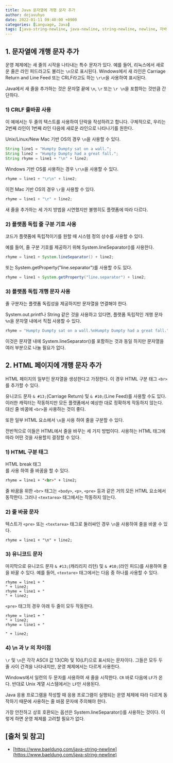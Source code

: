 ```yaml
---
title: Java 문자열에 개행 문자 추가
author: dejavuhyo
date: 2022-01-11 09:40:00 +0900
categories: [Language, Java]
tags: [java-string-newline, java-newline, string-newline, newline, 자바-개행-문자, 개행-문자, 개행, 줄바꿈]
---
```


## 1. 문자열에 개행 문자 추가
운영 체제에는 새 줄의 시작을 나타내는 특수 문자가 있다. 예를 들어, 리눅스에서 새로운 줄은 라인 피드라고도 불리는 `\n`으로 표시된다. Windows에서 새 라인은 Carriage Return and Line Feed 또는 CRLF라고도 하는 `\r\n`을 사용하여 표시된다.

Java에서 새 줄을 추가하는 것은 문자열 끝에 `\n`, `\r` 또는 `\r \n`을 포함하는 것만큼 간단하다.

### 1) CRLF 줄바꿈 사용
이 예에서는 두 줄의 텍스트를 사용하여 단락을 작성하려고 합니다. 구체적으로, 우리는 2번째 라인이 1번째 라인 다음에 새로운 라인으로 나타나기를 원한다.

Unix/Linux/New Mac 기반 OS의 경우 `\n`을 사용할 수 있다.

```java
String line1 = "Humpty Dumpty sat on a wall.";
String line2 = "Humpty Dumpty had a great fall.";
String rhyme = line1 + "\n" + line2;
```

Windows 기반 OS를 사용하는 경우 `\r\n`을 사용할 수 있다.

```java
rhyme = line1 + "\r\n" + line2;
```

이전 Mac 기반 OS의 경우 `\r`을 사용할 수 있다.

```java
rhyme = line1 + "\r" + line2;
```

새 줄을 추가하는 세 가지 방법을 시연했지만 불행히도 플랫폼에 따라 다르다.

### 2) 플랫폼 독립 줄 구분 기호 사용
코드가 플랫폼에 독립적이기를 원할 때 시스템 정의 상수를 사용할 수 있다.

예를 들어, 줄 구분 기호를 제공하기 위해 System.lineSeparator()를 사용한다.

```java
rhyme = line1 + System.lineSeparator() + line2;
```

또는 System.getProperty("line.separator")를 사용할 수도 있다.

```java
rhyme = line1 + System.getProperty("line.separator") + line2;
```

### 3) 플랫폼 독립 개행 문자 사용
줄 구분자는 플랫폼 독립성을 제공하지만 문자열을 연결해야 한다.

System.out.printf나 String 같은 것을 사용하고 있다면, 플랫폼 독립적인 개행 문자 `%n`을 문자열 내에서 직접 사용할 수 있다.

```java
rhyme = "Humpty Dumpty sat on a wall.%nHumpty Dumpty had a great fall.";
```

이것은 문자열 내에 System.lineSeparator()를 포함하는 것과 동일 하지만 문자열을 여러 부분으로 나눌 필요가 없다.

## 2. HTML 페이지에 개행 문자 추가
HTML 페이지의 일부인 문자열을 생성한다고 가정한다. 이 경우 HTML 구분 태그 `<br>`를 추가할 수 있다.

유니코드 문자 `& #13;`(Carriage Return) 및 `& #10;`(Line Feed)를 사용할 수도 있다. 이러한 캐릭터는 작동하지만 모든 플랫폼에서 예상한 대로 정확하게 작동하지 않는다. 대신 줄 바꿈에 `<br>`을 사용하는 것이 좋다.

또한 일부 HTML 요소에서 `\n`을 사용 하여 줄을 구분할 수 있다.

전반적으로 이들은 HTML에서 줄을 바꾸는 세 가지 방법이다. 사용하는 HTML 태그에 따라 어떤 것을 사용할지 결정할 수 있다.

### 1) HTML 구분 태그
HTML break 태그 <br>를 사용 하여 줄 바꿈을 할 수 있다.

```html
rhyme = line1 + "<br>" + line2;
```

줄 바꿈을 위한 `<br>` 태그는 `<body>`, `<p>`, `<pre>` 등과 같은 거의 모든 HTML 요소에서 동작한다. 그러나 `<textarea>` 태그에서는 작동하지 않는다.

### 2) 줄 바꿈 문자
텍스트가 `<pre>` 또는 `<textarea>` 태그로 둘러싸인 경우 `\n`을 사용하여 줄을 바꿀 수 있다.

```text
rhyme = line1 + "\n" + line2;
```

### 3) 유니코드 문자
마지막으로 유니코드 문자 `& #13;`(캐리리지 리턴) 및 `& #10;`(라인 피드)를 사용하여 줄을 바꿀 수 있다. 예를 들어, `<textare>` 태그에서는 다음 중 하나를 사용할 수 있다.

```text
rhyme = line1 + "
" + line2;
rhyme = line1 + "
" + line2;
```

`<pre>` 태그의 경우 아래 두 줄이 모두 작동한다.

```text
rhyme = line1 + "
" + line2;
rhyme = line1 + "

" + line2;
```

### 4) \n 과 \r 의 차이점
`\r` 및 `\n`은 각각 ASCII 값 13(CR) 및 10(LF)으로 표시되는 문자이다. 그들은 모두 두 줄 사이 간격을 나타내지만, 운영 체제에서는 다르게 사용한다.

Windows에서 일련의 두 문자를 사용하여 새 줄을 시작한다. `CR` 바로 다음에 `LF`가 온다. 반대로 Unix 계열 시스템에서는 `LF`만 사용된다.

Java 응용 프로그램을 작성할 때 응용 프로그램이 실행되는 운영 체제에 따라 다르게 동작하기 때문에 사용하는 줄 바꿈 문자에 주의해야 한다.

가장 안전하고 상호 호환되는 옵션은 System.lineSeparator()를 사용하는 것이다. 이렇게 하면 운영 체제를 고려할 필요가 없다.

## [출처 및 참고]
* [https://www.baeldung.com/java-string-newline](https://www.baeldung.com/java-string-newline)
